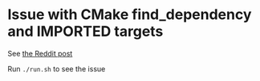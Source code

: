 # Issue with CMake find_dependency and IMPORTED targets

See [the Reddit post](https://www.reddit.com/r/cmake/comments/a6kd7g/incompatibility_between_find_dependency_and/)

Run ```./run.sh``` to see the issue
